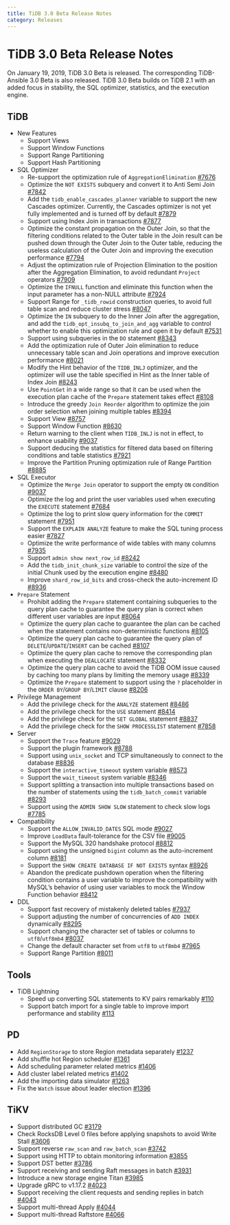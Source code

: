 ```yaml
---
title: TiDB 3.0 Beta Release Notes
category: Releases
---
```


# TiDB 3.0 Beta Release Notes

On January 19, 2019, TiDB 3.0 Beta is released. The corresponding TiDB-Ansible 3.0 Beta is also released. TiDB 3.0 Beta builds on TiDB 2.1 with an added focus in stability, the SQL optimizer, statistics, and the execution engine.

## TiDB

+ New Features
    - Support Views
    - Support Window Functions
    - Support Range Partitioning
    - Support Hash Partitioning
+ SQL Optimizer
    - Re-support the optimization rule of `AggregationElimination` [#7676](https://github.com/pingcap/tidb/pull/7676)
    - Optimize the `NOT EXISTS` subquery and convert it to Anti Semi Join [#7842](https://github.com/pingcap/tidb/pull/7842)
    - Add the `tidb_enable_cascades_planner` variable to support the new Cascades optimizer. Currently, the Cascades optimizer is not yet fully implemented and is turned off by default [#7879](https://github.com/pingcap/tidb/pull/7879)
    - Support using Index Join in transactions [#7877](https://github.com/pingcap/tidb/pull/7877)
    - Optimize the constant propagation on the Outer Join, so that the filtering conditions related to the Outer table in the Join result can be pushed down through the Outer Join to the Outer table, reducing the useless calculation of the Outer Join and improving the execution performance [#7794](https://github.com/pingcap/tidb/pull/7794)
    - Adjust the optimization rule of Projection Elimination to the position after the Aggregation Elimination, to avoid redundant `Project` operators [#7909](https://github.com/pingcap/tidb/pull/7909)
    - Optimize the `IFNULL` function and eliminate this function when the input parameter has a non-NULL attribute [#7924](https://github.com/pingcap/tidb/pull/7924)
    - Support Range for `_tidb_rowid` construction queries, to avoid full table scan and reduce cluster stress [#8047](https://github.com/pingcap/tidb/pull/8047)
    - Optimize the `IN` subquery to do the Inner Join after the aggregation, and add the `tidb_opt_insubq_to_join_and_agg` variable to control whether to enable this optimization rule and open it by default [#7531](https://github.com/pingcap/tidb/pull/7531)
    - Support using subqueries in the `DO` statement [#8343](https://github.com/pingcap/tidb/pull/8343)
    - Add the optimization rule of Outer Join elimination to reduce unnecessary table scan and Join operations and improve execution performance [#8021](https://github.com/pingcap/tidb/pull/8021)
    - Modify the Hint behavior of the `TIDB_INLJ` optimizer, and the optimizer will use the table specified in Hint as the Inner table of Index Join [#8243](https://github.com/pingcap/tidb/pull/8243)
    - Use `PointGet` in a wide range so that it can be used when the execution plan cache of the `Prepare` statement takes effect [#8108](https://github.com/pingcap/tidb/pull/8108)
    - Introduce the greedy `Join Reorder` algorithm to optimize the join order selection when joining multiple tables [#8394](https://github.com/pingcap/tidb/pull/8394)
    - Support View [#8757](https://github.com/pingcap/tidb/pull/8757)
    - Support Window Function [#8630](https://github.com/pingcap/tidb/pull/8630)
    - Return warning to the client when `TIDB_INLJ` is not in effect, to enhance usability [#9037](https://github.com/pingcap/tidb/pull/9037)
    - Support deducing the statistics for filtered data based on filtering conditions and table statistics [#7921](https://github.com/pingcap/tidb/pull/7921)
    - Improve the Partition Pruning optimization rule of Range Partition [#8885](https://github.com/pingcap/tidb/pull/8885)
+ SQL Executor
    - Optimize the `Merge Join` operator to support the empty `ON` condition [#9037](https://github.com/pingcap/tidb/pull/9037)
    - Optimize the log and print the user variables used when executing the `EXECUTE` statement [#7684](https://github.com/pingcap/tidb/pull/7684)
    - Optimize the log to print slow query information for the `COMMIT` statement [#7951](https://github.com/pingcap/tidb/pull/7951)
    - Support the `EXPLAIN ANALYZE` feature to make the SQL tuning process easier [#7827](https://github.com/pingcap/tidb/pull/7827)
    - Optimize the write performance of wide tables with many columns [#7935](https://github.com/pingcap/tidb/pull/7935)
    - Support `admin show next_row_id` [#8242](https://github.com/pingcap/tidb/pull/8242)
    - Add the `tidb_init_chunk_size` variable to control the size of the initial Chunk used by the execution engine [#8480](https://github.com/pingcap/tidb/pull/8480)
    - Improve `shard_row_id_bits` and cross-check the auto-increment ID [#8936](https://github.com/pingcap/tidb/pull/8936)
+ `Prepare` Statement
    - Prohibit adding the `Prepare` statement containing subqueries to the query plan cache to guarantee the query plan is correct when different user variables are input [#8064](https://github.com/pingcap/tidb/pull/8064)
    - Optimize the query plan cache to guarantee the plan can be cached when the statement contains non-deterministic functions [#8105](https://github.com/pingcap/tidb/pull/8105)
    - Optimize the query plan cache to guarantee the query plan of `DELETE`/`UPDATE`/`INSERT` can be cached [#8107](https://github.com/pingcap/tidb/pull/8107)
    - Optimize the query plan cache to remove the corresponding plan when executing the `DEALLOCATE` statement [#8332](https://github.com/pingcap/tidb/pull/8332)
    - Optimize the query plan cache to avoid the TiDB OOM issue caused by caching too many plans by limiting the memory usage [#8339](https://github.com/pingcap/tidb/pull/8339)
    - Optimize the `Prepare` statement to support using the `?` placeholder in the `ORDER BY`/`GROUP BY`/`LIMIT` clause [#8206](https://github.com/pingcap/tidb/pull/8206)
+ Privilege Management
    - Add the privilege check for the `ANALYZE` statement [#8486](https://github.com/pingcap/tidb/pull/8486)
    - Add the privilege check for the `USE` statement [#8414](https://github.com/pingcap/tidb/pull/8418)
    - Add the privilege check for the `SET GLOBAL` statement [#8837](https://github.com/pingcap/tidb/pull/8837)
    - Add the privilege check for the `SHOW PROCESSLIST` statement [#7858](https://github.com/pingcap/tidb/pull/7858)
+ Server
    - Support the `Trace` feature [#9029](https://github.com/pingcap/tidb/pull/9029)
    - Support the plugin framework [#8788](https://github.com/pingcap/tidb/pull/8788)
    - Support using `unix_socket` and TCP simultaneously to connect to the database [#8836](https://github.com/pingcap/tidb/pull/8836)
    - Support the `interactive_timeout` system variable [#8573](https://github.com/pingcap/tidb/pull/8573)
    - Support the `wait_timeout` system variable [#8346](https://github.com/pingcap/tidb/pull/8346)
    - Support splitting a transaction into multiple transactions based on the number of statements using the `tidb_batch_commit` variable [#8293](https://github.com/pingcap/tidb/pull/8293)
    - Support using the `ADMIN SHOW SLOW` statement to check slow logs [#7785](https://github.com/pingcap/tidb/pull/7785)
+ Compatibility
    - Support the `ALLOW_INVALID_DATES` SQL mode [#9027](https://github.com/pingcap/tidb/pull/9027)
    - Improve `LoadData` fault-tolerance for the CSV file [#9005](https://github.com/pingcap/tidb/pull/9005)
    - Support the MySQL 320 handshake protocol [#8812](https://github.com/pingcap/tidb/pull/8812)
    - Support using the unsigned `bigint` column as the auto-increment column [#8181](https://github.com/pingcap/tidb/pull/8181)
    - Support the `SHOW CREATE DATABASE IF NOT EXISTS` syntax [#8926](https://github.com/pingcap/tidb/pull/8926)
    - Abandon the predicate pushdown operation when the filtering condition contains a user variable to improve the compatibility with MySQL’s behavior of using user variables to mock the Window Function behavior [#8412](https://github.com/pingcap/tidb/pull/8412)
+ DDL
    - Support fast recovery of mistakenly deleted tables [#7937](https://github.com/pingcap/tidb/pull/7937)
    - Support adjusting the number of concurrencies of `ADD INDEX` dynamically [#8295](https://github.com/pingcap/tidb/pull/8295)
    - Support changing the character set of tables or columns to `utf8`/`utf8mb4` [#8037](https://github.com/pingcap/tidb/pull/8037)
    - Change the default character set from `utf8` to `utf8mb4` [#7965](https://github.com/pingcap/tidb/pull/7965)
    - Support Range Partition [#8011](https://github.com/pingcap/tidb/pull/8011)

## Tools

+ TiDB Lightning
    - Speed up converting SQL statements to KV pairs remarkably [#110](https://github.com/pingcap/tidb-lightning/pull/110)
    - Support batch import for a single table to improve import performance and stability [#113](https://github.com/pingcap/tidb-lightning/pull/113)

## PD

- Add `RegionStorage` to store Region metadata separately [#1237](https://github.com/pingcap/pd/pull/1237)
- Add shuffle hot Region scheduler [#1361](https://github.com/pingcap/pd/pull/1361)
- Add scheduling parameter related metrics [#1406](https://github.com/pingcap/pd/pull/1406)
- Add cluster label related metrics [#1402](https://github.com/pingcap/pd/pull/1402)
- Add the importing data simulator [#1263](https://github.com/pingcap/pd/pull/1263)
- Fix the `Watch` issue about leader election [#1396](https://github.com/pingcap/pd/pull/1396)

## TiKV

- Support distributed GC [#3179](https://github.com/tikv/tikv/pull/3179)
- Check RocksDB Level 0 files before applying snapshots to avoid Write Stall [#3606](https://github.com/tikv/tikv/pull/3606)
- Support reverse `raw_scan` and `raw_batch_scan` [#3742](https://github.com/tikv/tikv/pull/3724)
- Support using HTTP to obtain monitoring information [#3855](https://github.com/tikv/tikv/pull/3855)
- Support DST better [#3786](https://github.com/tikv/tikv/pull/3786)
- Support receiving and sending Raft messages in batch [#3931](https://github.com/tikv/tikv/pull/3913)
- Introduce a new storage engine Titan [#3985](https://github.com/tikv/tikv/pull/3985)
- Upgrade gRPC to v1.17.2 [#4023](https://github.com/tikv/tikv/pull/4023)
- Support receiving the client requests and sending replies in batch [#4043](https://github.com/tikv/tikv/pull/4043)
- Support multi-thread Apply [#4044](https://github.com/tikv/tikv/pull/4044)
- Support multi-thread Raftstore [#4066](https://github.com/tikv/tikv/pull/4066)
